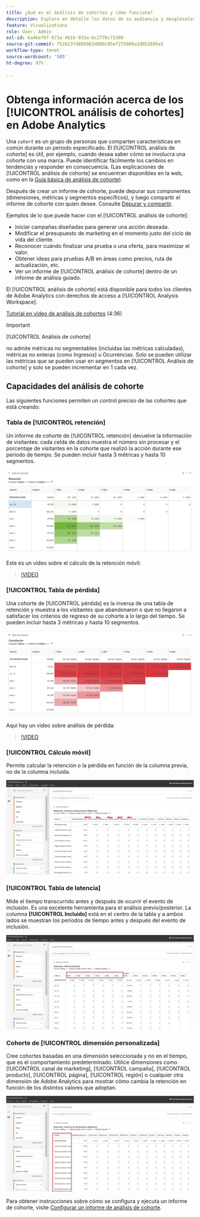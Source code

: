 ```yaml
---
title: ¿Qué es el ánálisis de cohortes y cómo funciona?
description: Explore en detalle los datos de su audiencia y desglóselos en grupos relacionados mediante el análisis de cohortes. Obtenga información sobre el análisis de cohorte en Analysis Workspace.
feature: Visualizations
role: User, Admin
exl-id: 6a46e76f-671e-4b1b-933a-6c2776c72d09
source-git-commit: f52623f4885063d080c95ef275808a3d051895e5
workflow-type: tm+mt
source-wordcount: '505'
ht-degree: 97%

---
```


# Obtenga información acerca de los [!UICONTROL análisis de cohortes] en Adobe Analytics

Una *`cohort`* es un grupo de personas que comparten características en común durante un periodo especificado. El [!UICONTROL análisis de cohorte] es útil, por ejemplo, cuando desea saber cómo se involucra una cohorte con una marca. Puede identificar fácilmente los cambios en tendencias y responder en consecuencia. (Las explicaciones de [!UICONTROL análisis de cohorte] se encuentran disponibles en la web, como en la [Guía básica de análisis de cohorte](https://en.wikipedia.org/wiki/Cohort_analysis)).

Después de crear un informe de cohorte, puede depurar sus componentes (dimensiones, métricas y segmentos específicos), y luego compartir el informe de cohorte con quien desee. Consulte [Depurar y compartir](/help/analyze/analysis-workspace/curate-share/curate.md).

Ejemplos de lo que puede hacer con el [!UICONTROL análisis de cohorte]:

* Iniciar campañas diseñadas para generar una acción deseada.
* Modificar el presupuesto de marketing en el momento justo del ciclo de vida del cliente.
* Reconocer cuándo finalizar una prueba o una oferta, para maximizar el valor.
* Obtener ideas para pruebas A/B en áreas como precios, ruta de actualización, etc.
* Ver un informe de [!UICONTROL análisis de cohorte] dentro de un informe de análisis guiado.

El [!UICONTROL análisis de cohorte] está disponible para todos los clientes de Adobe Analytics con derechos de acceso a [!UICONTROL Analysis Workspace].

[Tutorial en vídeo de análisis de cohortes](https://experienceleague.adobe.com/docs/analytics-learn/tutorials/analysis-workspace/cohort-analysis/cohort-analysis-workspace.html?lang=es) (4:36)

>[!IMPORTANT]
>
>[!UICONTROL Análisis de cohorte]
>
>no admite métricas no segmentables (incluidas las métricas calculadas), métricas no enteras (como Ingresos) u Ocurrencias. Solo se pueden utilizar las métricas que se pueden usar en segmentos en
>[!UICONTROL Análisis de cohorte] y solo se pueden incrementar en 1 cada vez.

## Capacidades del análisis de cohorte

Las siguientes funciones permiten un control preciso de las cohortes que está creando:

### Tabla de [!UICONTROL retención]

Un informe de cohorte de [!UICONTROL retención] devuelve la información de visitantes: cada celda de datos muestra el número sin procesar y el porcentaje de visitantes en la cohorte que realizó la acción durante ese periodo de tiempo. Se pueden incluir hasta 3 métricas y hasta 10 segmentos.

![](assets/retention-report.png)

Este es un vídeo sobre el cálculo de la retención móvil:

>[!VIDEO](https://video.tv.adobe.com/v/25962/?quality=12)

### [!UICONTROL Tabla de pérdida]

Una cohorte de [!UICONTROL pérdida] es la inversa de una tabla de retención y muestra a los visitantes que abandonaron o que no llegaron a satisfacer los criterios de regreso de su cohorte a lo largo del tiempo. Se pueden incluir hasta 3 métricas y hasta 10 segmentos.

![](assets/churn-report.png)

Aquí hay un video sobre análisis de pérdida:

>[!VIDEO](https://video.tv.adobe.com/v/25966/?quality=12)

### [!UICONTROL Cálculo móvil]

Permite calcular la retención o la pérdida en función de la columna previa, no de la columna incluida.

![](assets/cohort-rolling-calculation.png)

### [!UICONTROL Tabla de latencia]

Mide el tiempo transcurrido antes y después de ocurrir el evento de inclusión. Es una excelente herramienta para el análisis previo/posterior. La columna **[!UICONTROL Incluido]** está en el centro de la tabla y a ambos lados se muestran los periodos de tiempo antes y después del evento de inclusión.

![](assets/cohort-latency.png)

### Cohorte de [!UICONTROL dimensión personalizada]

Cree cohortes basadas en una dimensión seleccionada y no en el tiempo, que es el comportamiento predeterminado. Utilice dimensiones como [!UICONTROL canal de marketing], [!UICONTROL campaña], [!UICONTROL producto], [!UICONTROL página], [!UICONTROL región] o cualquier otra dimensión de Adobe Analytics para mostrar cómo cambia la retención en función de los distintos valores que adoptan.

![](assets/cohort-customizable-cohort-row.png)

Para obtener instrucciones sobre cómo se configura y ejecuta un informe de cohorte, visite [Configurar un informe de análisis de cohorte](/help/analyze/analysis-workspace/visualizations/cohort-table/t-cohort.md).
